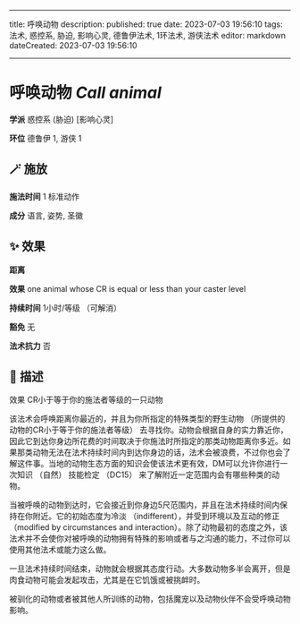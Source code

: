 
---
title: 呼唤动物
description: 
published: true
date: 2023-07-03 19:56:10
tags: 法术, 惑控系, 胁迫, 影响心灵, 德鲁伊法术, 1环法术, 游侠法术
editor: markdown
dateCreated: 2023-07-03 19:56:10

---

# **呼唤动物** *Call animal*

**学派** 惑控系 (胁迫) \[影响心灵\] 

**环位** 德鲁伊 1, 游侠 1

## 🪄 施放

**施法时间** 1 标准动作

**成分** 语言, 姿势, 圣徽

## ✨ 效果  

**距离**  

**效果** one animal whose CR is equal or less than your caster level 

**持续时间** 1小时/等级 （可解消） 

**豁免** 无

**法术抗力** 否

## 📖 描述

效果              CR小于等于你的施法者等级的一只动物

该法术会呼唤距离你最近的，并且为你所指定的特殊类型的野生动物 （所提供的动物的CR小于等于你的施法者等级） 去寻找你。动物会根据自身的实力靠近你，因此它到达你身边所花费的时间取决于你施法时所指定的那类动物距离你多近。如果那类动物无法在法术持续时间内到达你身边的话，法术会被浪费，不过你也会了解这件事。当地的动物生态方面的知识会使该法术更有效，DM可以允许你进行一次知识 （自然） 技能检定 （DC15） 来了解附近一定范围内会有哪些种类的动物。

当被呼唤的动物到达时，它会接近到你身边5尺范围内，并且在法术持续时间内保持在你附近。它的初始态度为冷淡 （indifferent），并受到环境以及互动的修正 （modified by circumstances and interaction）。除了动物最初的态度之外，该法术并不会使你对被呼唤的动物拥有特殊的影响或者与之沟通的能力，不过你可以使用其他法术或能力这么做。

一旦法术持续时间结束，动物就会根据其态度行动。大多数动物多半会离开，但是肉食动物可能会发起攻击，尤其是在它饥饿或被挑衅时。

被驯化的动物或者被其他人所训练的动物，包括魔宠以及动物伙伴不会受呼唤动物影响。
    